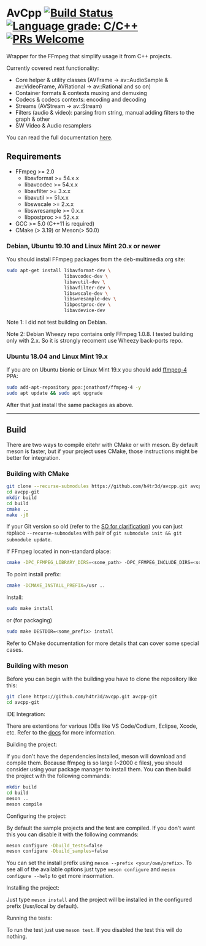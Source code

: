 # AvCpp [![Build Status](https://github.com/h4tr3d/avcpp/actions/workflows/cmake-ci.yml/badge.svg)](https://github.com/h4tr3d/avcpp/actions/workflows/cmake-ci.yml) [![Language grade: C/C++](https://img.shields.io/lgtm/grade/cpp/g/h4tr3d/avcpp.svg?logo=lgtm&logoWidth=18)](https://lgtm.com/projects/g/h4tr3d/avcpp/context:cpp) [![PRs Welcome](https://img.shields.io/badge/PRs-welcome-brightgreen.svg)](http://makeapullrequest.com)

Wrapper for the FFmpeg that simplify usage it from C++ projects.

Currently covered next functionality:

- Core helper & utility classes (AVFrame -> av::AudioSample & av::VideoFrame, AVRational -> av::Rational and so on)
- Container formats & contexts muxing and demuxing
- Codecs & codecs contexts: encoding and decoding
- Streams (AVStream -> av::Stream)
- Filters (audio & video): parsing from string, manual adding filters to the graph & other
- SW Video & Audio resamplers

You can read the full documentation [here](https://h4tr3d.github.io/avcpp/).

## Requirements

- FFmpeg >= 2.0
  - libavformat >= 54.x.x
  - libavcodec >= 54.x.x
  - libavfilter >= 3.x.x
  - libavutil >= 51.x.x
  - libswscale >= 2.x.x
  - libswresample >= 0.x.x
  - libpostproc >= 52.x.x
- GCC >= 5.0 (C++11 is required)
- CMake (> 3.19) or Meson(> 50.0)

### Debian, Ubuntu 19.10 and Linux Mint 20.x or newer

You should install FFmpeg packages from the deb-multimedia.org site:

```bash
sudo apt-get install libavformat-dev \
                     libavcodec-dev \
                     libavutil-dev \
                     libavfilter-dev \
                     libswscale-dev \
                     libswresample-dev \
                     libpostproc-dev \
                     libavdevice-dev
```

Note 1: I did not test building on Debian.

Note 2: Debian Wheezy repo contains only FFmpeg 1.0.8. I tested building only with 2.x. So it is strongly recoment use Wheezy back-ports repo.

### Ubuntu 18.04 and Linux Mint 19.x

If you are on Ubuntu bionic or Linux Mint 19.x you should add [ffmpeg-4](https://launchpad.net/~jonathonf/+archive/ubuntu/ffmpeg-4) PPA:

```bash
sudo add-apt-repository ppa:jonathonf/ffmpeg-4 -y
sudo apt update && sudo apt upgrade
```

After that  just install the same packages as above.

------

## Build

There are two ways to compile eitehr with CMake or with meson.
By default meson is faster, but if your project uses CMake, those instructions might be better for integration.

### Building with CMake

```bash
git clone --recurse-submodules https://github.com/h4tr3d/avcpp.git avcpp-git
cd avcpp-git
mkdir build
cd build
cmake ..
make -j8
```

If your Git version so old (refer to the [SO for clarification](https://stackoverflow.com/questions/3796927/how-to-git-clone-including-submodules)) you can just
replace `--recurse-submodules` with pair of `git submodule init && git submodule update`.

If FFmpeg located in non-standard place:

```bash
cmake -DPC_FFMPEG_LIBRARY_DIRS=<some_path> -DPC_FFMPEG_INCLUDE_DIRS=<some_path> ..
```

To point install prefix:

```bash
cmake -DCMAKE_INSTALL_PREFIX=/usr ..
```

Install:

```bash
sudo make install
```

or (for packaging)

```bash
sudo make DESTDIR=<some_prefix> install
```

Refer to CMake documentation for more details that can cover some special cases.

### Building with meson

Before you can begin with the building you have to clone the repository like this:

```bash
git clone https://github.com/h4tr3d/avcpp.git avcpp-git
cd avcpp-git
```

IDE Integration:

There are extentions for various IDEs like VS Code/Codium, Eclipse, Xcode, etc.
Refer to the [docs](https://mesonbuild.com/IDE-integration.html) for more information.

Building the project:

If you don't have the dependencies installed, meson will download and compile them.
Because ffmpeg is so large (~2000 c files), you should consider using your package manager to install them.
You can then build the project with the following commands:

```bash
mkdir build
cd build
meson ..
meson compile
```

Configuring the project:

By default the sample projects and the test are compiled.
If you don't want this you can disable it with the following commands:

```bash
meson configure -Dbuild_tests=false
meson configure -Dbuild_samples=false
```

You can set the install prefix using `meson --prefix <your/own/prefix>`.
To see all of the available options just type `meson configure` and `meson configure --help` to get more insormation.

Installing the project:

Just type `meson install` and the project will be installed in the configured prefix (/usr/local by default).

Running the tests:

To run the test just use `meson test`.
If you disabled the test this will do nothing.
